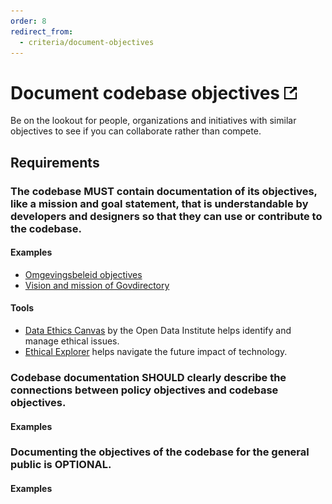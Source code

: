 ```yaml
---
order: 8
redirect_from:
  - criteria/document-objectives
---
```

# Document codebase objectives [![This criterion in the Standard for Public Code](../assets/link-symbol.png)](https://standard.publiccode.net/criteria/document-codebase-objectives.html)

<!-- SPDX-License-Identifier: CC0-1.0 -->
<!-- written in 2022 by The Foundation for Public Code <info@publiccode.net> -->

Be on the lookout for people, organizations and initiatives with similar objectives to see if you can collaborate rather than compete.

## Requirements

### The codebase MUST contain documentation of its objectives, like a mission and goal statement, that is understandable by developers and designers so that they can use or contribute to the codebase.

#### Examples

* [Omgevingsbeleid objectives](https://github.com/Provincie-Zuid-Holland/Omgevingsbeleid-Frontend#objectives)
* [Vision and mission of Govdirectory](https://github.com/govdirectory/website/blob/main/CONTRIBUTING.md#direction)

#### Tools

* [Data Ethics Canvas](https://theodi2022.wpengine.com/article/the-data-ethics-canvas-2021/#1674123020653-5e9f001c-5eb8) by the Open Data Institute helps identify and manage ethical issues.
* [Ethical Explorer](https://ethicalexplorer.org/) helps navigate the future impact of technology.

### Codebase documentation SHOULD clearly describe the connections between policy objectives and codebase objectives.

#### Examples

### Documenting the objectives of the codebase for the general public is OPTIONAL.

#### Examples
